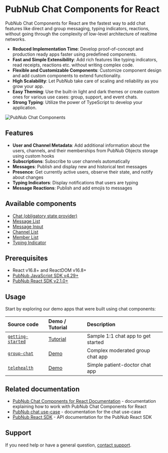 # PubNub Chat Components for React

PubNub Chat Components for React are the fastest way to add chat features like direct and group
messaging, typing indicators, reactions, without going through the complexity of low-level
architecture of realtime networks.

- **Reduced Implementation Time**: Develop proof-of-concept and production ready apps faster using
  predefined components.
- **Fast and Simple Extensibility**: Add rich features like typing indicators, read receipts,
  reactions etc. without writing complex code.
- **Flexible and Customizable Components**: Customize component design and add custom components to
  extend functionality.
- **High Scalability**: Let PubNub take care of scaling and reliability as you grow your app.
- **Easy Theming**: Use the built-in light and dark themes or create custom ones for various use
  cases: group, support, and event chats.
- **Strong Typing**: Utilize the power of TypeScript to develop your application.

![PubNub Chat Components](https://i.imgur.com/992eLO8.png)

## Features

- **User and Channel Metadata**: Add additional information about the users, channels, and their
  memberships from PubNub Objects storage using custom hooks
- **Subscriptions**: Subscribe to user channels automatically
- **Messages**: Publish and display new and historical text messages
- **Presence**: Get currently active users, observe their state, and notify about changes
- **Typing Indicators**: Display notifications that users are typing
- **Message Reactions**: Publish and add emojis to messages

## Available components

- [Chat (obligatory state provider)](https://pubnub.github.io/react-chat-components/docs/?path=/docs/components-chat-provider--default)
- [Message List](https://pubnub.github.io/react-chat-components/docs/?path=/docs/components-message-list--default)
- [Message Input](https://pubnub.github.io/react-chat-components/docs/?path=/docs/components-message-input--default)
- [Channel List](https://pubnub.github.io/react-chat-components/docs/?path=/docs/components-channel-list--default)
- [Member List](https://pubnub.github.io/react-chat-components/docs/?path=/docs/components-member-list--default)
- [Typing Indicator](https://pubnub.github.io/react-chat-components/docs/?path=/docs/components-typing-indicator--default)

## Prerequisites

- React v16.8+ and ReactDOM v16.8+
- [PubNub JavaScript SDK v4.29+](https://www.pubnub.com/docs/sdks/javascript/)
- [PubNub React SDK v2.1.0+](https://www.pubnub.com/docs/chat/react/setup)

## Usage

Start by exploring our demo apps that were built using chat components:

| Source code                                                                                              | Demo / Tutorial                                                                                                | Description                        |
| :------------------------------------------------------------------------------------------------------- | :------------------------------------------------------------------------------------------------------------- | :--------------------------------- |
| [`getting-started`](https://github.com/pubnub/react-chat-components/tree/master/samples/getting-started) | [Tutorial](https://pubnub.github.io/react-chat-components/docs/?path=/docs/introduction-getting-started--page) | Sample 1:1 chat app to get started |
| [`group-chat`](https://github.com/pubnub/react-chat-components/tree/master/samples/group-chat)           | [Demo](https://react-components-chat.pubnub.com/)                                                              | Complex moderated group chat app   |
| [`telehealth`](https://github.com/pubnub/react-chat-components/tree/master/samples/telehealth)           | [Demo](https://rcc-telehealth.surge.sh/)                                                                       | Simple patient-doctor chat app     |

## Related documentation

- [PubNub Chat Components for React Documentation](https://pubnub.github.io/react-chat-components/docs/) -
  documentation explaining how to work with PubNub Chat Components for React
- [PubNub chat use-case](https://www.pubnub.com/docs/chat/overview) - documentation for the chat
  use-case
- [PubNub React SDK](https://www.pubnub.com/docs/chat/react/setup) - API documentation for the
  PubNub React SDK

## Support

If you need help or have a general question, [contact support](mailto:support@pubnub.com).
